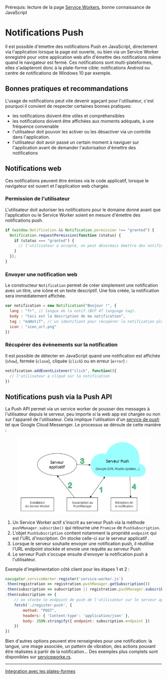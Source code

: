 <span class="requirements">Prérequis: lecture de la page <a href="service-workers.md">Service Workers</a>, bonne connaissance de JavaScript</span>

Notifications Push
===================

Il est possible d'émettre des notifications Push en JavaScript, directement via l'application lorsque la page est ouverte, ou bien via un Service Worker enregistré pour votre application web afin d'émettre des notifications même quand le navigateur est fermé. Ces notifications sont multi-plateformes, elles s'adapteront donc à la plate-forme cible: notifications Android ou centre de notifications de Windows 10 par exemple.

## Bonnes pratiques et recommandations

L'usage de notifications peut vite devenir agaçant pour l'utilisateur, c'est pourquoi il convient de respecter certaines bonnes pratiques: 
- les notifications doivent être utiles et compréhensibles
- les notifications doivent être affichées aux moments adéquats, à une fréquence convenable
- l'utilisateur doit pouvoir les activer ou les désactiver via un contrôle dans l'application.
- l'utilisateur doit avoir passé un certain moment à naviguer sur l'application avant de demander l'autorisation d'émettre des notifications

## Notifications web
 
Ces notifications peuvent être émises via le code applicatif, lorsque le navigateur est ouvert et l'application web chargée.

### Permission de l'utilisateur

L'utilisateur doit autoriser les notifications pour le domaine donné avant que l'application ou le Service Worker soient en mesure d'émettre des notifications push.

```javascript
if (window.Notification && Notification.permission !== "granted") {
  Notification.requestPermission(function (status) {
    if (status === "granted") {
      // l'utilisateur a accepté, on peut désormais émettre des notifications
    }
  });
}
```

### Envoyer une notification web

Le constructeur `Notification` permet de créer simplement une notification avec un titre, une icône et un texte descriptif. Une fois créée, la notification sera immédiatement affichée.

```javascript
var notification = new Notification("Bonjour !", {
  lang : "fr", // langue de la notif (BCP 47 language tag).
  body : "Ceci est la description de ma notification",
  tag : "maNotif", // un identifiant pour récupérer la notification plus tard si besoin
  icon : "icon_url.png"
})
```

### Récupérer des évènements sur la notification

Il est possible de détecter en JavaScript quand une notification est affichée (`show`), fermée (`close`), cliquée (`click`) ou en erreur (`error`) :

```javascript
notification.addEventListener("click", function(){
  // l'utilisateur a cliqué sur la notification
}) 
```

## Notifications push via la Push API

La Push API permet via un service worker de pousser des messages à l'utilisateur depuis le serveur, peu importe si la web app est chargée ou non sur l'appareil de l'utilisateur. Cela implique l'utilisation d'un [service de push](http://pushproviders.com/) tel que Google Cloud Messenger. Le processus se déroule de cette manière :

<figure>
	<img src="static/img/push-server.png" alt="Scénario de notification push">
</figure>

1. Un Service Worker actif s'inscrit au serveur Push via la méthode `pushManager.subscribe()` qui retourne une `Promise` de `PushSubscription`. 
2. L'objet `PushSubscription` contient notamment la propriété `endpoint` qui est l'URL d'inscription. On stocke celle-ci sur le serveur applicatif .
3. Lorsque le serveur souhaite envoyer une notification push, il réutilise l'URL endpoint stockée et envoie une requête au serveur Push
4. Le serveur Push s'occupe ensuite d'envoyer la notification push à l'utilisateur.

Exemple d'implémentation côté client pour les étapes 1 et 2 :
 
```javascript
navigator.serviceWorker.register('service-worker.js')
.then(registration => registration.pushManager.getSubscription())
.then(subscription => subscription || registration.pushManager.subscribe())
.then(subscription => {
	// on stocke le endpoint de push de l'utilisateur sur le serveur applicatif
	fetch('./register-push', {
		method: "POST",
		headers: { 'Content-type': 'application/json' },
        body: JSON.stringify({ endpoint: subscription.endpoint })
	})
})
``` 

Bien d'autres options peuvent etre renseignées pour une notification: la langue, une image associée, un pattern de vibration, des actions pouvant être réalisées à partir de la notification...  Des exemples plus complets sont disponibles sur [serviceworke.rs](https://serviceworke.rs/push-rich.html).

---

[Integration avec les plates-formes](integration.md)

